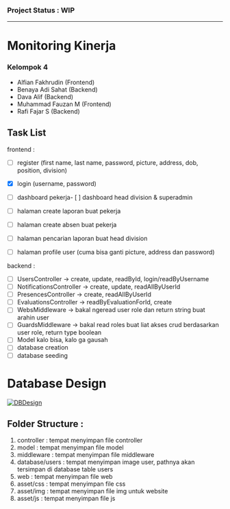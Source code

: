 ### Project Status : WIP

------------
# Monitoring Kinerja
### Kelompok 4
- Alfian Fakhrudin (Frontend)
- Benaya Adi Sahat (Backend)
- Dava Alif (Backend)
- Muhammad Fauzan M (Frontend)
- Rafi Fajar S (Backend)

## Task List
frontend :
- [ ] register (first name, last name, password, picture, address, dob, position, division)
- [x] login (username, password)
- [ ] dashboard pekerja- [ ] dashboard head division & superadmin
- [ ] halaman create laporan buat pekerja
- [ ] halaman create absen buat pekerja
- [ ] halaman pencarian laporan buat head division
- [ ] halaman profile user (cuma bisa ganti picture, address dan password)


backend :
- [ ] UsersController -> create, update, readById, login/readByUsername
- [ ] NotificationsController -> create, update, readAllByUserId
- [ ] PresencesController -> create, readAllByUserId
- [ ] EvaluationsController -> readByEvaluationForId, create
- [ ] WebsMiddleware -> bakal ngeread user role dan return string buat arahin user
- [ ] GuardsMiddleware -> bakal read roles buat liat akses crud berdasarkan user role, return type boolean
- [ ] Model kalo bisa, kalo ga gausah
- [ ] database creation
- [ ] database seeding

# Database Design
[![DBDesign](https://kuliah.fauzanmhr.my.id/0:/ASSET/drawSQL-export-2023-01-02_12_49.png "DBDesign")](https://kuliah.fauzanmhr.my.id/0:/ASSET/drawSQL-export-2023-01-02_12_49.png "DBDesign")

## Folder Structure :
1. controller : tempat menyimpan file controller
2. model : tempat menyimpan file model
3. middleware : tempat menyimpan file middleware
4. database/users : tempat menyimpan image user, pathnya akan tersimpan di database table users
5. web : tempat menyimpan file web
6. asset/css : tempat menyimpan file css
7. asset/img : tempat menyimpan file img untuk website
8. asset/js : tempat menyimpan file js
